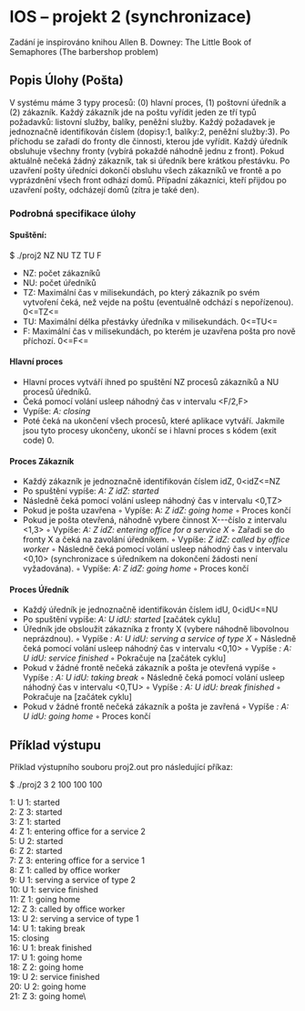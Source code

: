 # IOS – projekt 2 (synchronizace)

Zadání je inspirováno knihou Allen B. Downey: The Little Book of Semaphores (The barbershop
problem)

## Popis Úlohy (Pošta)

V systému máme 3 typy procesů: (0) hlavní proces, (1) poštovní úředník a (2) zákazník. Každý zákazník jde na poštu vyřídit jeden ze tří typů požadavků: listovní služby, balíky, peněžní služby. Každý požadavek je jednoznačně identifikován číslem (dopisy:1, balíky:2, peněžní služby:3). Po příchodu se zařadí do fronty dle činnosti, kterou jde vyřídit. Každý úředník obsluhuje všechny fronty (vybírá pokaždé náhodně jednu z front). Pokud aktuálně nečeká žádný zákazník, tak si úředník bere krátkou přestávku. Po uzavření pošty úředníci dokončí obsluhu všech zákazníků ve frontě a po vyprázdnění všech front odhází domů. Případní zákazníci, kteří přijdou po uzavření pošty, odcházejí domů (zítra je také den).

### Podrobná specifikace úlohy

#### Spuštění:

$ ./proj2 NZ NU TZ TU F

- NZ: počet zákazníků
- NU: počet úředníků
- TZ: Maximální čas v milisekundách, po který zákazník po svém vytvoření čeká, než vejde na
    poštu (eventuálně odchází s nepořízenou). 0<=TZ<=
- TU: Maximální délka přestávky úředníka v milisekundách. 0<=TU<=
- F: Maximální čas v milisekundách, po kterém je uzavřena pošta pro nově příchozí.
    0<=F<=

#### Hlavní proces

- Hlavní proces vytváří ihned po spuštění NZ procesů zákazníků a NU procesů úředníků.
- Čeká pomocí volání usleep náhodný čas v intervalu <F/2,F>
- Vypíše: _A: closing_
- Poté čeká na ukončení všech procesů, které aplikace vytváří. Jakmile jsou tyto procesy
    ukončeny, ukončí se i hlavní proces s kódem (exit code) 0.

#### Proces Zákazník

- Každý zákazník je jednoznačně identifikován číslem idZ, 0<idZ<=NZ
- Po spuštění vypíše: _A: Z idZ: started_
- Následně čeká pomocí volání usleep náhodný čas v intervalu <0,TZ>
- Pokud je pošta uzavřena
    ◦ Vypíše: A: _Z idZ: going home_
    ◦ Proces končí
- Pokud je pošta otevřená, náhodně vybere činnost X---číslo z intervalu <1,3>
    ◦ Vypíše: _A: Z idZ: entering office for a service X_
    ◦ Zařadí se do fronty X a čeká na zavolání úředníkem.
    ◦ Vypíše: _Z idZ: called by office worker_
    ◦ Následně čeká pomocí volání usleep náhodný čas v intervalu <0,10> (synchronizace s
       úředníkem na dokončení žádosti není vyžadována).
    ◦ Vypíše: _A: Z idZ: going home_
    ◦ Proces končí

#### Proces Úředník

- Každý úředník je jednoznačně identifikován číslem idU, 0<idU<=NU
- Po spuštění vypíše: _A: U idU: started_
    [začátek cyklu]
- Úředník jde obsloužit zákazníka z fronty X (vybere náhodně libovolnou neprázdnou).
    ◦ Vypíše _: A: U idU: serving a service of type X_
    ◦ Následně čeká pomocí volání usleep náhodný čas v intervalu <0,10>
    ◦ Vypíše _: A: U idU: service finished_
    ◦ Pokračuje na [začátek cyklu]
- Pokud v žádné frontě nečeká zákazník a pošta je otevřená vypíše
    ◦ Vypíše _: A: U idU: taking break_
    ◦ Následně čeká pomocí volání usleep náhodný čas v intervalu <0,TU>
    ◦ Vypíše _: A: U idU: break finished_
    ◦ Pokračuje na [začátek cyklu]
- Pokud v žádné frontě nečeká zákazník a pošta je zavřená
    ◦ Vypíše _: A: U idU: going home_
    ◦ Proces končí

## Příklad výstupu

Příklad výstupního souboru proj2.out pro následující příkaz:

$ ./proj2 3 2 100 100 100

1: U 1: started\
2: Z 3: started\
3: Z 1: started\
4: Z 1: entering office for a service 2\
5: U 2: started\
6: Z 2: started\
7: Z 3: entering office for a service 1\
8: Z 1: called by office worker\
9: U 1: serving a service of type 2\
10: U 1: service finished\
11: Z 1: going home\
12: Z 3: called by office worker\
13: U 2: serving a service of type 1\
14: U 1: taking break\
15: closing\
16: U 1: break finished\
17: U 1: going home\
18: Z 2: going home\
19: U 2: service finished\
20: U 2: going home\
21: Z 3: going home\


